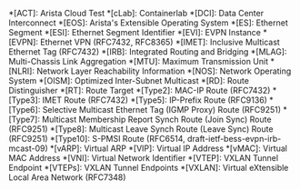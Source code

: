 *[ACT]: Arista Cloud Test
*[cLab]: Containerlab
*[DCI]: Data Center Interconnect
*[EOS]: Arista's Extensible Operating System
*[ES]: Ethernet Segment
*[ESI]: Ethernet Segment Identifier
*[EVI]: EVPN Instance
*[EVPN]: Ethernet VPN (RFC7432, RFC8365)
*[IMET]: Inclusive Multicast Ethernet Tag (RFC7432)
*[IRB]: Integrated Routing and Bridging
*[MLAG]: Multi-Chassis Link Aggregation
*[MTU]: Maximum Transmission Unit
*[NLRI]: Network Layer Reachability Information
*[NOS]: Network Operating System
*[OISM]: Optimized Inter-Subnet Multicast
*[RD]: Route Distinguisher
*[RT]: Route Target
*[Type2]: MAC-IP Route (RFC7432)
*[Type3]: IMET Route (RFC7432)
*[Type5]: IP-Prefix Route (RFC9136)
*[Type6]: Selective Multicast Ethernet Tag (IGMP Proxy) Route (RFC9251)
*[Type7]: Multicast Membership Report Synch Route (Join Sync) Route (RFC9251)
*[Type8]: Multicast Leave Synch Route (Leave Sync) Route (RFC9251)
*[Type10]: S-PMSI Route (RFC6514, draft-ietf-bess-evpn-irb-mcast-09)
*[vARP]: Virtual ARP
*[VIP]: Virtual IP Address
*[vMAC]: Virtual MAC Address
*[VNI]: Virtual Network Identifier
*[VTEP]: VXLAN Tunnel Endpoint
*[VTEPs]: VXLAN Tunnel Endpoints
*[VXLAN]: Virtual eXtensible Local Area Network (RFC7348)
